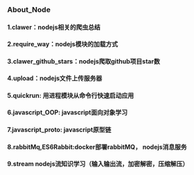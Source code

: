 ### About_Node

#### 1.clawer：nodejs相关的爬虫总结 
#### 2.require_way：nodejs模块的加载方式
#### 3.clawer_github_stars：nodejs爬取github项目star数
#### 4.upload：nodejs文件上传服务器
#### 5.quickrun: 用进程模块从命令行快速启动应用
#### 6.javascript_OOP: javascript面向对象学习
#### 7.javascript_proto: javascript原型链
#### 8.rabbitMq,ES6Rabbit:docker部署rabbitMQ， nodejs消息服务
#### 9.stream nodejs流知识学习（输入输出流，加密解密，压缩解压）
